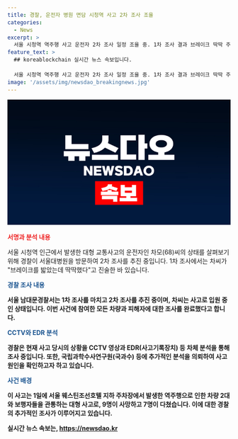 ```yaml
---
title: 경찰, 운전자 병원 면담 시청역 사고 2차 조사 조율
categories:
  - News
excerpt: >
  서울 시청역 역주행 사고 운전자 2차 조사 일정 조율 중. 1차 조사 결과 브레이크 딱딱 주장. 경찰, CCTV 및 차체 분석 등으로 사고 원인 수사 집중. 사고로 9명 사망, 7명 다침. 70대 차씨 상태 살핌 후 다음주 2차 조사 예정. BMW, 소나타 차주와 부상자도 조사 마침. 사상자 늘 가능성과 급발진 주장에 경찰 수사력 집중. (출처: 이데일리)
feature_text: >
  ## koreablockchain 실시간 뉴스 속보입니다.

  서울 시청역 역주행 사고 운전자 2차 조사 일정 조율 중. 1차 조사 결과 브레이크 딱딱 주장. 경찰, CCTV 및 차체 분석 등으로 사고 원인 수사 집중. 사고로 9명 사망, 7명 다침. 70대 차씨 상태 살핌 후 다음주 2차 조사 예정. BMW, 소나타 차주와 부상자도 조사 마침. 사상자 늘 가능성과 급발진 주장에 경찰 수사력 집중. (출처: 이데일리)
image: '/assets/img/newsdao_breakingnews.jpg'
---
```


<p><img src="/assets/img/newsdao_breakingnews.jpg" alt="koreablockchain 속보" /></p>

<p><b><span style="color: #ee2323;">서명과 분석 내용</span></b></p>

<p>서울 시청역 인근에서 발생한 대형 교통사고의 운전자인 차모(68)씨의 상태를 살펴보기 위해 경찰이 서울대병원을 방문하여 2차 조사를 추진 중입니다. 1차 조사에서는 차씨가 "브레이크를 밟았는데 딱딱했다"고 진술한 바 있습니다. </p>

<p><b><span style="color: #1a5490;">경찰 조사 내용</span><b></p>

<p>서울 남대문경찰서는 1차 조사를 마치고 2차 조사를 추진 중이며, 차씨는 사고로 입원 중인 상태입니다. 이번 사건에 참여한 모든 차량과 피해자에 대한 조사를 완료했다고 합니다.</p>

<p><b><span style="color: #1a5490;">CCTV와 EDR 분석</span><b></p>

<p>경찰은 현재 사고 당시의 상황을 CCTV 영상과 EDR(사고기록장치) 등 차체 분석을 통해 조사 중입니다. 또한, 국립과학수사연구원(국과수) 등에 추가적인 분석을 의뢰하여 사고 원인을 확인하고자 하고 있습니다.</p>

<p><b><span style="color: #1a5490;">사건 배경</span><b></p>

<p>이 사고는 1일에 서울 웨스틴조선호텔 지하 주차장에서 발생한 역주행으로 인한 차량 2대와 보행자들을 관통하는 대형 사고로, 9명이 사망하고 7명이 다쳤습니다. 이에 대한 경찰의 추가적인 조사가 이루어지고 있습니다.</p>
실시간 뉴스 속보는, <a href="https://newsdao.kr" rel="dofollow">https://newsdao.kr</a>



